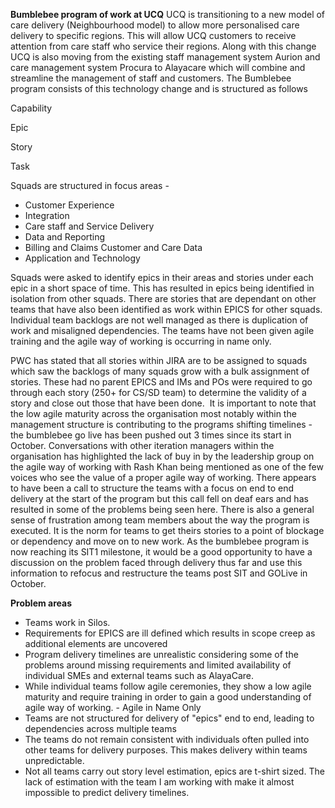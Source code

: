 **Bumblebee program of work at UCQ**
UCQ is transitioning to a new model of care delivery (Neighbourhood model) to allow more personalised care delivery to specific regions. This will allow UCQ customers to receive attention from care staff who service their regions. Along with this change UCQ is also moving from the existing staff management system Aurion and care management system Procura to Alayacare which will combine and streamline the management of staff and customers. The Bumblebee program consists of this technology change and is structured as follows

Capability

Epic

Story

Task

Squads are structured in focus areas - 

- Customer Experience
- Integration
- Care staff and Service Delivery
- Data and Reporting
- Billing and Claims
    Customer and Care Data
- Application and Technology

Squads were asked to identify epics in their areas and stories under each epic in a short space of time. This has resulted in epics being identified in isolation from other squads. There are stories that are dependant on other teams that have also been identified as work within EPICS for other squads. Individual team backlogs are not well managed as there is duplication of work and misaligned dependencies. The teams have not been given agile training and the agile way of working is occurring in name only.

PWC has stated that all stories within JIRA are to be assigned to squads which saw the backlogs of many squads grow with a bulk assignment of stories. These had no parent EPICS and IMs and POs were required to go through each story (250+ for CS/SD team) to determine the validity of a story and close out those that have been done. 
It is important to note that the low agile maturity across the organisation most notably within the management structure is contributing to the programs shifting timelines - the bumblebee go live has been pushed out 3 times since its start in October. Conversations with other iteration managers within the organisation has highlighted the lack of buy in by the leadership group on the agile way of working with Rash Khan being mentioned as one of the few voices who see the value of a proper agile way of working. There appears to have been a call to structure the teams with a focus on end to end delivery at the start of the program but this call fell on deaf ears and has resulted in some of the problems being seen here. There is also a general sense of frustration among team members about the way the program is executed. It is the norm for teams to get theirs stories to a point of blockage or dependency and move on to new work.
As the bumblebee program is now reaching its SIT1 milestone, it would be a good opportunity to have a discussion on the problem faced through delivery thus far and use this information to refocus and restructure the teams post SIT and GOLive in October. 

**Problem areas**

- Teams work in Silos.
- Requirements for EPICS are ill defined which results in scope creep as additional elements are uncovered
- Program delivery timelines are unrealistic considering some of the problems around missing requirements and limited availability of individual SMEs and external teams such as AlayaCare.
- While individual teams follow agile ceremonies, they show a low agile maturity and require training in order to gain a good understanding of agile way of working. - Agile in Name Only
- Teams are not structured for delivery of "epics" end to end, leading to dependencies across multiple teams
- The teams do not remain consistent with individuals often pulled into other teams for delivery purposes. This makes delivery within teams unpredictable.
- Not all teams carry out story level estimation, epics are t-shirt sized. The lack of estimation with the team I am working with make it almost impossible to predict delivery timelines.